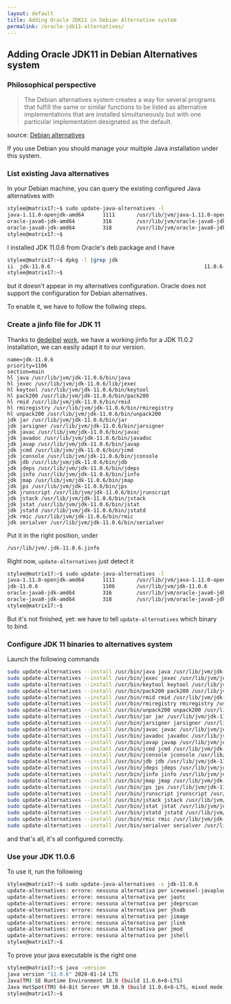 ```yaml
---
layout: default
title: Adding Oracle JDK11 in Debian Alternative system
permalink: /oracle-jdk11-alternatives/
---
```

## Adding Oracle JDK11 in Debian Alternatives system

### Philosophical perspective

> The Debian alternatives system creates a way for several programs that fulfill 
> the same or similar functions to be listed as alternative implementations that 
> are installed simultaneously but with one particular implementation designated 
> as the default.

source: [Debian alternatives](https://wiki.debian.org/DebianAlternatives)

If you use Debian you should manage your multiple Java installation under this
system.

### List existing Java alternatives

In your Debian machine, you can query the existing configured Java alternatives
with

```bash
stylee@matrix17:~$ sudo update-java-alternatives -l
java-1.11.0-openjdk-amd64      1111       /usr/lib/jvm/java-1.11.0-openjdk-amd64
oracle-java6-jdk-amd64         316        /usr/lib/jvm/oracle-java6-jdk-amd64
oracle-java8-jdk-amd64         318        /usr/lib/jvm/oracle-java8-jdk-amd64
stylee@matrix17:~$
```

I installed JDK 11.0.6 from Oracle's deb package and I have

```bash
stylee@matrix17:~$ dpkg -l |grep jdk
ii  jdk-11.0.6                                                  11.0.6-1                            amd64        Java Platform Standard Edition Development Kit
stylee@matrix17:~$
```

but it doesn't appear in my alternatives configuration. Oracle does not support
the configuration for Debian alternatives.

To enable it, we have to follow the follwing steps.

### Create a jinfo file for JDK 11

Thanks to [dedeibel](https://gist.github.com/dedeibel/) 
[work](https://gist.github.com/dedeibel/685dc47e6361b341d208b1747cedbc5b), we 
have a working jinfo for a JDK 11.0.2 installation, we can easily adapt it to 
our version.

```
name=jdk-11.0.6
priority=1106
section=main
hl java /usr/lib/jvm/jdk-11.0.6/bin/java
hl jexec /usr/lib/jvm/jdk-11.0.6/lib/jexec
hl keytool /usr/lib/jvm/jdk-11.0.6/bin/keytool
hl pack200 /usr/lib/jvm/jdk-11.0.6/bin/pack200
hl rmid /usr/lib/jvm/jdk-11.0.6/bin/rmid
hl rmiregistry /usr/lib/jvm/jdk-11.0.6/bin/rmiregistry
hl unpack200 /usr/lib/jvm/jdk-11.0.6/bin/unpack200
jdk jar /usr/lib/jvm/jdk-11.0.6/bin/jar
jdk jarsigner /usr/lib/jvm/jdk-11.0.6/bin/jarsigner
jdk javac /usr/lib/jvm/jdk-11.0.6/bin/javac
jdk javadoc /usr/lib/jvm/jdk-11.0.6/bin/javadoc
jdk javap /usr/lib/jvm/jdk-11.0.6/bin/javap
jdk jcmd /usr/lib/jvm/jdk-11.0.6/bin/jcmd
jdk jconsole /usr/lib/jvm/jdk-11.0.6/bin/jconsole
jdk jdb /usr/lib/jvm/jdk-11.0.6/bin/jdb
jdk jdeps /usr/lib/jvm/jdk-11.0.6/bin/jdeps
jdk jinfo /usr/lib/jvm/jdk-11.0.6/bin/jinfo
jdk jmap /usr/lib/jvm/jdk-11.0.6/bin/jmap
jdk jps /usr/lib/jvm/jdk-11.0.6/bin/jps
jdk jrunscript /usr/lib/jvm/jdk-11.0.6/bin/jrunscript
jdk jstack /usr/lib/jvm/jdk-11.0.6/bin/jstack
jdk jstat /usr/lib/jvm/jdk-11.0.6/bin/jstat
jdk jstatd /usr/lib/jvm/jdk-11.0.6/bin/jstatd
jdk rmic /usr/lib/jvm/jdk-11.0.6/bin/rmic
jdk serialver /usr/lib/jvm/jdk-11.0.6/bin/serialver
```

Put it in the right position, under

```bash
/usr/lib/jvm/.jdk-11.0.6.jinfo
```

Right now, `update-alternatives` just detect it

```bash
stylee@matrix17:~$ sudo update-java-alternatives -l
java-1.11.0-openjdk-amd64      1111       /usr/lib/jvm/java-1.11.0-openjdk-amd64
jdk-11.0.6                     1106       /usr/lib/jvm/jdk-11.0.6
oracle-java6-jdk-amd64         316        /usr/lib/jvm/oracle-java6-jdk-amd64
oracle-java8-jdk-amd64         318        /usr/lib/jvm/oracle-java8-jdk-amd64
stylee@matrix17:~$ 
```

But it's not finished, yet: we have to tell `update-alternatives` which binary
to bind.

### Configure JDK 11 binaries to alternatives system

Launch the following commands

```bash
sudo update-alternatives --install /usr/bin/java java /usr/lib/jvm/jdk-11.0.6/bin/java 1106
sudo update-alternatives --install /usr/bin/jexec jexec /usr/lib/jvm/jdk-11.0.6/lib/jexec 1106
sudo update-alternatives --install /usr/bin/keytool keytool /usr/lib/jvm/jdk-11.0.6/bin/keytool 1106
sudo update-alternatives --install /usr/bin/pack200 pack200 /usr/lib/jvm/jdk-11.0.6/bin/pack200 1106
sudo update-alternatives --install /usr/bin/rmid rmid /usr/lib/jvm/jdk-11.0.6/bin/rmid 1106
sudo update-alternatives --install /usr/bin/rmiregistry rmiregistry /usr/lib/jvm/jdk-11.0.6/bin/rmiregistry 1106
sudo update-alternatives --install /usr/bin/unpack200 unpack200 /usr/lib/jvm/jdk-11.0.6/bin/unpack200 1106
sudo update-alternatives --install /usr/bin/jar jar /usr/lib/jvm/jdk-11.0.6/bin/jar 1106
sudo update-alternatives --install /usr/bin/jarsigner jarsigner /usr/lib/jvm/jdk-11.0.6/bin/jarsigner 1106
sudo update-alternatives --install /usr/bin/javac javac /usr/lib/jvm/jdk-11.0.6/bin/javac 1106
sudo update-alternatives --install /usr/bin/javadoc javadoc /usr/lib/jvm/jdk-11.0.6/bin/javadoc 1106
sudo update-alternatives --install /usr/bin/javap javap /usr/lib/jvm/jdk-11.0.6/bin/javap 1106
sudo update-alternatives --install /usr/bin/jcmd jcmd /usr/lib/jvm/jdk-11.0.6/bin/jcmd 1106
sudo update-alternatives --install /usr/bin/jconsole jconsole /usr/lib/jvm/jdk-11.0.6/bin/jconsole 1106
sudo update-alternatives --install /usr/bin/jdb jdb /usr/lib/jvm/jdk-11.0.6/bin/jdb 1106
sudo update-alternatives --install /usr/bin/jdeps jdeps /usr/lib/jvm/jdk-11.0.6/bin/jdeps 1106
sudo update-alternatives --install /usr/bin/jinfo jinfo /usr/lib/jvm/jdk-11.0.6/bin/jinfo 1106
sudo update-alternatives --install /usr/bin/jmap jmap /usr/lib/jvm/jdk-11.0.6/bin/jmap 1106
sudo update-alternatives --install /usr/bin/jps jps /usr/lib/jvm/jdk-11.0.6/bin/jps 1106
sudo update-alternatives --install /usr/bin/jrunscript jrunscript /usr/lib/jvm/jdk-11.0.6/bin/jrunscript 1106
sudo update-alternatives --install /usr/bin/jstack jstack /usr/lib/jvm/jdk-11.0.6/bin/jstack 1106
sudo update-alternatives --install /usr/bin/jstat jstat /usr/lib/jvm/jdk-11.0.6/bin/jstat 1106
sudo update-alternatives --install /usr/bin/jstatd jstatd /usr/lib/jvm/jdk-11.0.6/bin/jstatd 1106
sudo update-alternatives --install /usr/bin/rmic rmic /usr/lib/jvm/jdk-11.0.6/bin/rmic 1106
sudo update-alternatives --install /usr/bin/serialver serialver /usr/lib/jvm/jdk-11.0.6/bin/serialver 1106
```
and that's all, it's all configured correctly.

### Use your JDK 11.0.6

To use it, run the following

```bash
stylee@matrix17:~$ sudo update-java-alternatives -s jdk-11.0.6 
update-alternatives: errore: nessuna alternativa per iceweasel-javaplugin.so
update-alternatives: errore: nessuna alternativa per jaotc
update-alternatives: errore: nessuna alternativa per jdeprscan
update-alternatives: errore: nessuna alternativa per jhsdb
update-alternatives: errore: nessuna alternativa per jimage
update-alternatives: errore: nessuna alternativa per jlink
update-alternatives: errore: nessuna alternativa per jmod
update-alternatives: errore: nessuna alternativa per jshell
stylee@matrix17:~$
```

To prove your java executable is the right one

```bash
stylee@matrix17:~$ java -version
java version "11.0.6" 2020-01-14 LTS
Java(TM) SE Runtime Environment 18.9 (build 11.0.6+8-LTS)
Java HotSpot(TM) 64-Bit Server VM 18.9 (build 11.0.6+8-LTS, mixed mode)
stylee@matrix17:~$ 
```

